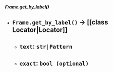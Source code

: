 ##### Frame.get_by_label()
- `Frame.get_by_label()` -> [[class Locator|Locator]]
	- 
	- `text`: `str|Pattern`
		- 
	- `exact`: `bool (optional)`
		- 
